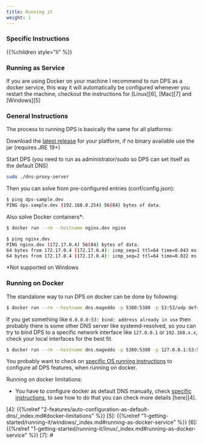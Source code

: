 ```yaml
---
title: Running it
weight: 1
---
```


### Specific Instructions

{{%children style="li"  %}}

### Running as Service

If you are using Docker on your machine I recommend to run DPS as a docker service,
this way it will automatically be configured whenever you restart the machine,
checkout the instructions for [Linux][6], [Mac][7] and [Windows][5]

### General Instructions
The process to running DPS is basically the same for all platforms:

Download the [latest release][2] for your platform, if no binary available use the jar (requires JRE 19+)

Start DPS (you need to run as administrator/sudo so DPS can set itself as the default DNS)
```bash
sudo ./dns-proxy-server
```

Then you can solve from pre-configured entries (conf/config.json):
```bash
$ ping dps-sample.dev
PING dps-sample.dev (192.168.0.254) 56(84) bytes of data.
```

Also solve Docker containers*:
```bash
$ docker run --rm --hostname nginx.dev nginx

$ ping nginx.dev
PING nginx.dev (172.17.0.4) 56(84) bytes of data.
64 bytes from 172.17.0.4 (172.17.0.4): icmp_seq=1 ttl=64 time=0.043 ms
64 bytes from 172.17.0.4 (172.17.0.4): icmp_seq=2 ttl=64 time=0.022 ms
```

*Not supported on Windows


### Running on Docker

The standalone way to run DPS on docker can be done by following:

```bash
$ docker run --rm --hostname dns.mageddo -p 5380:5380 -p 53:53/udp defreitas/dns-proxy-server
```

If you get something like `0.0.0.0:53: bind: address already in use` then probably there is some other DNS server like 
systemd-resolved, so you can try to bind DPS to a specific network interface like `127.0.0.1` or `192.168.x.x`, check
your local interfaces for the best fit.

```bash
$ docker run --rm --hostname dns.mageddo -p 5380:5380 -p 127.0.0.1:53:53/udp defreitas/dns-proxy-server
```

You probably want to check on [specific OS running instructions][3] to configure all DPS features, when running on docker.

Running on docker limitations:

* You have to configure docker as default DNS manually, check [specific instructions][3],
to see how to do that you can check more details [here][4].

[1]: https://github.com/mageddo/dns-proxy-server/issues/326
[2]: https://github.com/mageddo/dns-proxy-server/releases
[3]: #specific-instructions
[4]: {{%relref "2-features/auto-configuration-as-default-dns/_index.md#docker-limitations" %}}
[5]: {{%relref "1-getting-started/running-it/windows/_index.md#running-as-docker-service" %}}
[6]: {{%relref "1-getting-started/running-it/linux/_index.md#running-as-docker-service" %}}
[7]: #
